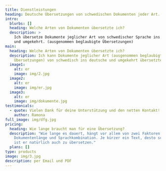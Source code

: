 ```yaml
---
title: Dienstleistungen
heading: Deutsche Übersetzungen von schwedischen Dokumenten jeder Art.
intro:
  blurbs: []
  heading: Welche Arten von Dokumenten übersetzte ich?
  description: >
    Ich übersetze Dokumente jeglicher Art von schwedischer Sprache ins deutsche
    und umgekehrt. (ausgenommen beglaubigte Übersetzungen)
main:
  heading: Welche Arten von Dokumenten übersetzte ich?
  description: Ich kann Dokumente jeglicher Art (ausgenommen beglaubigte
    Übersetzungen) von schwedisch ins deutsche und umgekehrt übersetzten.
  image1:
    alt: er
    image: img/2.jpg
  image2:
    alt: er
    image: img/er.jpg
  image3:
    alt: er
    image: img/dokumente.jpg
testimonials:
  - quote: Vielen Dank für deine Unterstützung und den netten Kontakt! Vi ses
    author: Ramona
full_image: img/dfg.jpg
pricing:
  heading: Wie lange braucht man für eine Übersetzung?
  description: "Wie lange es dauert, hängt vor allem von zwei Faktoren ab:
    Dokumentenlänge und Sprachkombination. Je kürzer ein Text, desto schneller
    ist er natürlich auch zu übersetzen."
  plans: []
type: products
image: img/3.jpg
description: per Email und PDF
---
```

